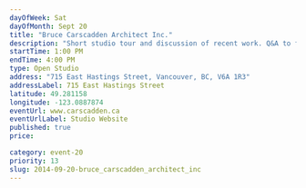 ```yaml
---
dayOfWeek: Sat
dayOfMonth: Sept 20
title: "Bruce Carscadden Architect Inc."
description: "Short studio tour and discussion of recent work. Q&A to follow."
startTime: 1:00 PM
endTime: 4:00 PM
type: Open Studio
address: "715 East Hastings Street, Vancouver, BC, V6A 1R3"
addressLabel: 715 East Hastings Street
latitude: 49.281158
longitude: -123.0887874
eventUrl: www.carscadden.ca
eventUrlLabel: Studio Website
published: true
price: 

category: event-20
priority: 13
slug: 2014-09-20-bruce_carscadden_architect_inc
---
```

